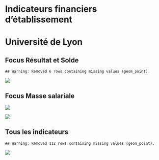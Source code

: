 Indicateurs financiers d’établissement
================

# Université de Lyon

## Focus Résultat et Solde

    ## Warning: Removed 6 rows containing missing values (geom_point).

![](université_de_lyon_files/figure-gfm/etab.focus-1.png)<!-- -->

## Focus Masse salariale

![](université_de_lyon_files/figure-gfm/etab.focus.ms.et.pfe-1.png)<!-- -->

![](université_de_lyon_files/figure-gfm/etab.focus.ms.vs.pfe-1.png)<!-- -->

## Tous les indicateurs

    ## Warning: Removed 112 rows containing missing values (geom_point).

![](université_de_lyon_files/figure-gfm/etab-1.png)<!-- -->
